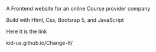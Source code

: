 A Frontend website for an online Course provider company

Build with Html, Css, Bootsrap 5, and JavaScript

Here it is the link

kid-us.github.io/Change-It/
